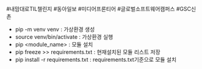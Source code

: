#내맘대로TIL챌린지 #동아일보 #미디어프론티어 #글로벌소프트웨어캠퍼스 #GSC신촌

- pip -m venv venv : 가상환경 생성
- source venv/bin/activate : 가상환경 실행
- pip <module_name> : 모듈 설치
- pip freeze >> requirements.txt : 현재설치된 모듈 리스트 저장
- pip install -r requirements.txt : requirements.txt기준으로 모듈 설치